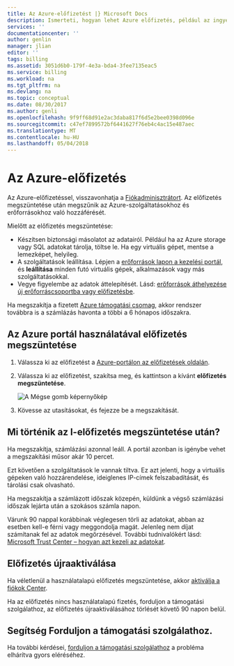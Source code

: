 ```yaml
---
title: Az Azure-előfizetést |} Microsoft Docs
description: Ismerteti, hogyan lehet Azure előfizetés, például az ingyenes próba-előfizetést
services: ''
documentationcenter: ''
author: genlin
manager: jlian
editor: ''
tags: billing
ms.assetid: 3051d6b0-179f-4e3a-bda4-3fee7135eac5
ms.service: billing
ms.workload: na
ms.tgt_pltfrm: na
ms.devlang: na
ms.topic: conceptual
ms.date: 08/30/2017
ms.author: genli
ms.openlocfilehash: 9f9ff68d91e2ac3daba817f6d5e2bee0398d096e
ms.sourcegitcommit: c47ef7899572bf6441627f76eb4c4ac15e487aec
ms.translationtype: MT
ms.contentlocale: hu-HU
ms.lasthandoff: 05/04/2018
---
```

# <a name="cancel-your-subscription-for-azure"></a>Az Azure-előfizetés

Az Azure-előfizetéssel, visszavonhatja a [Fiókadminisztrátort](billing-subscription-transfer.md#whoisaa). Az előfizetés megszüntetése után megszűnik az Azure-szolgáltatásokhoz és erőforrásokhoz való hozzáférését.

Mielőtt az előfizetés megszüntetése:

* Készítsen biztonsági másolatot az adatairól. Például ha az Azure storage vagy SQL adatokat tárolja, töltse le. Ha egy virtuális gépet, mentse a lemezképet, helyileg.
* A szolgáltatások leállítása. Lépjen a [erőforrások lapon a kezelési portál](https://ms.portal.azure.com/?flight=1#blade/HubsExtension/Resources/resourceType/Microsoft.Resources%2Fresources), és **leállítása** minden futó virtuális gépek, alkalmazások vagy más szolgáltatásokkal.
* Vegye figyelembe az adatok áttelepítését. Lásd: [erőforrások áthelyezése új erőforráscsoportba vagy előfizetésbe](../azure-resource-manager/resource-group-move-resources.md).

Ha megszakítja a fizetett [Azure támogatási csomag](https://azure.microsoft.com/support/plans/), akkor rendszer továbbra is a számlázás havonta a többi a 6 hónapos időszakra.

## <a name="cancel-subscription-using-the-azure-portal"></a>Az Azure portál használatával előfizetés megszüntetése

1. Válassza ki az előfizetést a [Azure-portálon az előfizetések oldalán](https://portal.azure.com/#blade/Microsoft_Azure_Billing/SubscriptionsBlade).
1. Válassza ki az előfizetést, szakítsa meg, és kattintson a kívánt **előfizetés megszüntetése**.

    ![A Mégse gomb képernyőkép](./media/billing-how-to-cancel-azure-subscription/cancel_ibiza.png)
1. Kövesse az utasításokat, és fejezze be a megszakítását.

## <a name="what-happens-after-i-cancel-my-subscription"></a>Mi történik az I-előfizetés megszüntetése után?

Ha megszakítja, számlázási azonnal leáll. A portál azonban is igénybe vehet a megszakítási műsor akár 10 percet.

Ezt követően a szolgáltatások le vannak tiltva. Ez azt jelenti, hogy a virtuális gépeken való hozzárendelése, ideiglenes IP-címek felszabadítását, és tárolási csak olvasható.

Ha megszakítja a számlázott időszak közepén, küldünk a végső számlázási időszak lejárta után a szokásos számla napon. 

Várunk 90 nappal korábbinak véglegesen törli az adatokat, abban az esetben kell-e férni vagy meggondolja magát. Jelenleg nem díjat számítanak fel az adatok megőrzésével. További tudnivalókért lásd: [Microsoft Trust Center – hogyan azt kezeli az adatokat](https://go.microsoft.com/fwLink/p/?LinkID=822930&clcid=0x409).

## <a name="reactivate-subscription"></a>Előfizetés újraaktiválása

Ha véletlenül a használatalapú előfizetés megszüntetése, akkor [aktiválja a fiókok Center](billing-subscription-become-disable.md).

Ha az előfizetés nincs használatalapú fizetés, forduljon a támogatási szolgálathoz, az előfizetés újraaktiválásához törlését követő 90 napon belül.

## <a name="need-help-contact-support"></a>Segítség Forduljon a támogatási szolgálathoz.

Ha további kérdései, [forduljon a támogatási szolgálathoz](https://portal.azure.com/?#blade/Microsoft_Azure_Support/HelpAndSupportBlade) a probléma elhárítva gyors eléréséhez.
